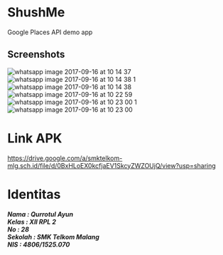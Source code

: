 # ShushMe
Google Places API demo app

## Screenshots

![whatsapp image 2017-09-16 at 10 14 37](https://user-images.githubusercontent.com/22120736/30508970-20e28070-9ace-11e7-9808-82bd71210f1a.jpeg) ![whatsapp image 2017-09-16 at 10 14 38 1](https://user-images.githubusercontent.com/22120736/30508973-20f4753c-9ace-11e7-8070-0226b30b767e.jpeg)
![whatsapp image 2017-09-16 at 10 14 38](https://user-images.githubusercontent.com/22120736/30508969-20e04d3c-9ace-11e7-91d6-40da893a1cae.jpeg) ![whatsapp image 2017-09-16 at 10 22 59](https://user-images.githubusercontent.com/22120736/30508972-20f34c48-9ace-11e7-84a3-57577d51818e.jpeg)
![whatsapp image 2017-09-16 at 10 23 00 1](https://user-images.githubusercontent.com/22120736/30508968-20dfa7e2-9ace-11e7-812e-4097b7a71b1c.jpeg) ![whatsapp image 2017-09-16 at 10 23 00](https://user-images.githubusercontent.com/22120736/30508971-20f330dc-9ace-11e7-8364-910420e7d5f8.jpeg)
# Link APK
https://drive.google.com/a/smktelkom-mlg.sch.id/file/d/0BxHLoEX0kcfjaEV1SkcyZWZOUjQ/view?usp=sharing
# Identitas
<h5>
Nama : Qurrotul Ayun<br>
Kelas : XII RPL 2 <br>
No : 28 <br>
Sekolah : SMK Telkom Malang <br>
NIS : 4806/1525.070
</h5>
